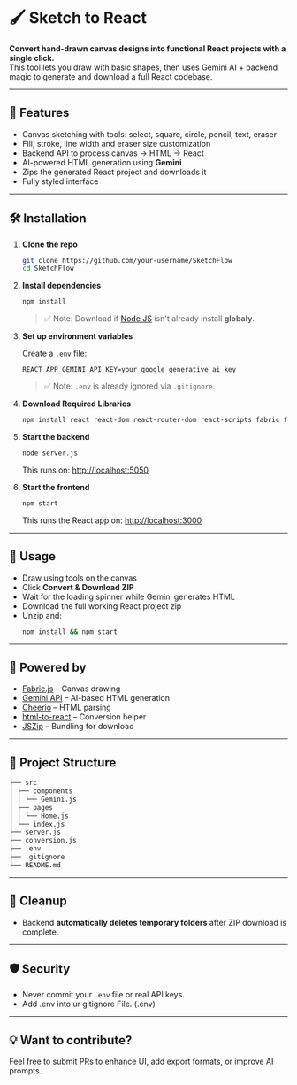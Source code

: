 # 🖌️ Sketch to React

**Convert hand-drawn canvas designs into functional React projects with a single click.**  
This tool lets you draw with basic shapes, then uses Gemini AI + backend magic to generate and download a full React codebase.

---

## 🚀 Features

- Canvas sketching with tools: select, square, circle, pencil, text, eraser
- Fill, stroke, line width and eraser size customization
- Backend API to process canvas → HTML → React
- AI-powered HTML generation using **Gemini**
- Zips the generated React project and downloads it
- Fully styled interface

---

## 🛠️ Installation

1. **Clone the repo**
    ```bash
    git clone https://github.com/your-username/SketchFlow
    cd SketchFlow
    ```

2. **Install dependencies**
    ```bash
    npm install
    ```
    > ✅ Note: Download if [Node JS](https://nodejs.org/en) isn't already install **globaly**.
3. **Set up environment variables**

    Create a `.env` file:
    ```env
    REACT_APP_GEMINI_API_KEY=your_google_generative_ai_key
    ```

    > ✅ Note: `.env` is already ignored via `.gitignore`.
4. **Download Required Libraries**

    ```bash
    npm install react react-dom react-router-dom react-scripts fabric file-saver html-to-react jszip cheerio dompurify cors @google/generative-ai web-vitals
    ```

5. **Start the backend**
    ```bash
    node server.js
    ```

    This runs on: [http://localhost:5050](http://localhost:5050)

6. **Start the frontend**
    ```bash
    npm start
    ```

    This runs the React app on: [http://localhost:3000](http://localhost:3000)

---

## 🧪 Usage

- Draw using tools on the canvas  
- Click **Convert & Download ZIP**  
- Wait for the loading spinner while Gemini generates HTML  
- Download the full working React project zip  
- Unzip and:
    ```bash
    npm install && npm start
    ```

---

## 🧠 Powered by

- [Fabric.js](http://fabricjs.com/) – Canvas drawing
- [Gemini API](https://ai.google.dev/) – AI-based HTML generation
- [Cheerio](https://cheerio.js.org/) – HTML parsing
- [html-to-react](https://github.com/aknuds1/html-to-react) – Conversion helper
- [JSZip](https://stuk.github.io/jszip/) – Bundling for download

---

## 📁 Project Structure
```bash
├── src 
│ ├── components 
│ │ └── Gemini.js 
│ ├── pages 
│ │ └── Home.js 
│ └── index.js 
├── server.js 
├── conversion.js 
├── .env 
├── .gitignore 
└── README.md
```

---

## 🧹 Cleanup

- Backend **automatically deletes temporary folders** after ZIP download is complete.

---

## 🛡️ Security

- Never commit your `.env` file or real API keys.
- Add .env into ur gitignore File. (.env)

---

## 💡 Want to contribute?

Feel free to submit PRs to enhance UI, add export formats, or improve AI prompts.
